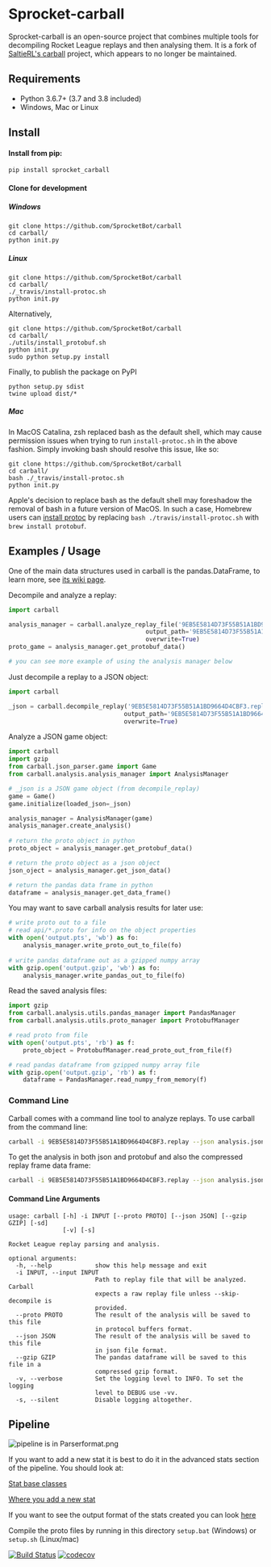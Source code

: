 # Sprocket-carball
Sprocket-carball is an open-source project that combines multiple tools for
decompiling Rocket League replays and then analysing them. It is a fork of
[SaltieRL's carball](https://github.com/SaltieRL/carball) project, which 
appears to no longer be maintained. 

## Requirements

- Python 3.6.7+ (3.7 and 3.8 included)
- Windows, Mac or Linux

## Install

#### Install from pip:

`pip install sprocket_carball`

#### Clone for development

##### Windows
```
git clone https://github.com/SprocketBot/carball
cd carball/
python init.py
```

##### Linux
```
git clone https://github.com/SprocketBot/carball
cd carball/
./_travis/install-protoc.sh
python init.py
```

Alternatively, 

```
git clone https://github.com/SprocketBot/carball
cd carball/
./utils/install_protobuf.sh
python init.py
sudo python setup.py install
```

Finally, to publish the package on PyPI

```
python setup.py sdist
twine upload dist/*
```

##### Mac
In MacOS Catalina, zsh replaced bash as the default shell, which may cause permission issues when trying to run `install-protoc.sh` in the above fashion. Simply invoking bash should resolve this issue, like so:
```
git clone https://github.com/SprocketBot/carball
cd carball/
bash ./_travis/install-protoc.sh
python init.py
```
Apple's decision to replace bash as the default shell may foreshadow the removal of bash in a future version of MacOS. In such a case, Homebrew users can [install protoc](http://google.github.io/proto-lens/installing-protoc.html) by replacing `bash ./travis/install-protoc.sh` with `brew install protobuf`.


## Examples / Usage
One of the main data structures used in carball is the pandas.DataFrame, to learn more, see [its wiki page](https://github.com/SaltieRL/carball/wiki/data_frame).

Decompile and analyze a replay:
```Python
import carball

analysis_manager = carball.analyze_replay_file('9EB5E5814D73F55B51A1BD9664D4CBF3.replay', 
                                      output_path='9EB5E5814D73F55B51A1BD9664D4CBF3.json', 
                                      overwrite=True)
proto_game = analysis_manager.get_protobuf_data()

# you can see more example of using the analysis manager below

```

Just decompile a replay to a JSON object:

```Python
import carball

_json = carball.decompile_replay('9EB5E5814D73F55B51A1BD9664D4CBF3.replay', 
                                output_path='9EB5E5814D73F55B51A1BD9664D4CBF3.json', 
                                overwrite=True)
```

Analyze a JSON game object:
```Python
import carball
import gzip
from carball.json_parser.game import Game
from carball.analysis.analysis_manager import AnalysisManager

# _json is a JSON game object (from decompile_replay)
game = Game()
game.initialize(loaded_json=_json)

analysis_manager = AnalysisManager(game)
analysis_manager.create_analysis()
    
# return the proto object in python
proto_object = analysis_manager.get_protobuf_data()

# return the proto object as a json object
json_oject = analysis_manager.get_json_data()

# return the pandas data frame in python
dataframe = analysis_manager.get_data_frame()
```

You may want to save carball analysis results for later use:

```python
# write proto out to a file
# read api/*.proto for info on the object properties
with open('output.pts', 'wb') as fo:
    analysis_manager.write_proto_out_to_file(fo)
    
# write pandas dataframe out as a gzipped numpy array
with gzip.open('output.gzip', 'wb') as fo:
    analysis_manager.write_pandas_out_to_file(fo)
```

Read the saved analysis files:

```python
import gzip
from carball.analysis.utils.pandas_manager import PandasManager
from carball.analysis.utils.proto_manager import ProtobufManager

# read proto from file
with open('output.pts', 'rb') as f:
    proto_object = ProtobufManager.read_proto_out_from_file(f)

# read pandas dataframe from gzipped numpy array file
with gzip.open('output.gzip', 'rb') as f:
    dataframe = PandasManager.read_numpy_from_memory(f)
```

### Command Line

Carball comes with a command line tool to analyze replays. To use carball from the command line:

```bash
carball -i 9EB5E5814D73F55B51A1BD9664D4CBF3.replay --json analysis.json
```

To get the analysis in both json and protobuf and also the compressed replay frame data frame:

```bash
carball -i 9EB5E5814D73F55B51A1BD9664D4CBF3.replay --json analysis.json --proto analysis.pts --gzip frames.gzip
```

#### Command Line Arguments

```
usage: carball [-h] -i INPUT [--proto PROTO] [--json JSON] [--gzip GZIP] [-sd]
               [-v] [-s]

Rocket League replay parsing and analysis.

optional arguments:
  -h, --help            show this help message and exit
  -i INPUT, --input INPUT
                        Path to replay file that will be analyzed. Carball
                        expects a raw replay file unless --skip-decompile is
                        provided.
  --proto PROTO         The result of the analysis will be saved to this file
                        in protocol buffers format.
  --json JSON           The result of the analysis will be saved to this file
                        in json file format.
  --gzip GZIP           The pandas dataframe will be saved to this file in a
                        compressed gzip format.
  -v, --verbose         Set the logging level to INFO. To set the logging
                        level to DEBUG use -vv.
  -s, --silent          Disable logging altogether.
```

## Pipeline
![pipeline is in Parserformat.png](Parser%20format.png)

If you want to add a new stat it is best to do it in the advanced stats section of the pipeline.
You should look at:

[Stat base classes](carball/analysis/stats/stats.py)

[Where you add a new stat](carball/analysis/stats/stats_list.py)

If you want to see the output format of the stats created you can look [here](api)

Compile the proto files by running in this directory
`setup.bat` (Windows) or `setup.sh` (Linux/mac)

[![Build Status](https://travis-ci.org/SaltieRL/carball.svg?branch=master)](https://travis-ci.org/SaltieRL/carball)
[![codecov](https://codecov.io/gh/SaltieRL/carball/branch/master/graph/badge.svg)](https://codecov.io/gh/SaltieRL/carball)
